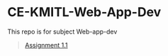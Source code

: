# CE-KMITL-Web-App-Dev
This repo is for subject Web-app-dev
>[Assignment 1.1](https://htmlpreview.github.io/?https://github.com/Patiyut1807/CE-KMITL-Web-App-Dev/blob/main/1/1.html)
>
